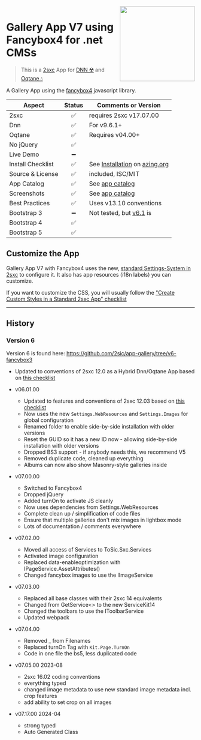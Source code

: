 <image src="app-icon.png" align="right" width="200px">

# Gallery App V7 using Fancybox4 for .net CMSs

> This is a [2sxc](https://2sxc.org) App for [DNN ☢️](https://www.dnnsoftware.com/) and [Oqtane 💧](https://www.oqtane.org/)

A Gallery App using the [fancybox4](https://fancyapps.com/) javascript library.

| Aspect              | Status | Comments or Version
| ------------------- | :----: | -------------------
| 2sxc                | ✅    | requires 2sxc v17.07.00
| Dnn                 | ✅    | For v9.6.1+
| Oqtane              | ✅    | Requires v04.00+
| No jQuery           | ✅    |
| Live Demo           | ➖    |
| Install Checklist   | ✅    | See [Installation](https://azing.org/2sxc/r/WLu6KUI4) on [azing.org](https://azing.org/2sxc)
| Source & License    | ✅    | included, ISC/MIT
| App Catalog         | ✅    | See [app catalog](https://2sxc.org/en/apps/app/gallery-app-v7-using-fancybox-4-hybrid-for-dnn-and-oqtane)
| Screenshots         | ✅    | See [app catalog](https://2sxc.org/en/apps/app/gallery-app-v7-using-fancybox-4-hybrid-for-dnn-and-oqtane)
| Best Practices      | ✅    | Uses v13.10 conventions
| Bootstrap 3         | ➖    | Not tested, but [v6.1](https://github.com/2sic/app-gallery/tree/v6-fancybox3) is
| Bootstrap 4         | ✅    |
| Bootstrap 5         | ✅    |

## Customize the App

Gallery App V7 with Fancybox4 uses the new, [standard Settings-System in 2sxc](http://r.2sxc.org/settings) to configure it. It also has app resources (i18n labels) you can customize.

If you want to customize the CSS, you will usually follow the ["Create Custom Styles in a Standard 2sxc App" checklist](https://azing.org/2sxc/r/Lu5SDBqU)

---

## History

### Version 6

Version 6 is found here: <https://github.com/2sic/app-gallery/tree/v6-fancybox3>

* Updated to conventions of 2sxc 12.0 as a Hybrid Dnn/Oqtane App based on [this checklist](https://azing.org/2sxc/r/m0iSLifK)

* v06.01.00
  * Updated to features and conventions of 2sxc 12.03 based on [this checklist](https://azing.org/2sxc/r/KwXMhp8h)
  * Now uses the new `Settings.WebResources` and `Settings.Images` for global configuration
  * Renamed folder to enable side-by-side installation with older versions
  * Reset the GUID so it has a new ID now - allowing side-by-side installation with older versions
  * Dropped BS3 support - if anybody needs this, we recommend V5
  * Removed duplicate code, cleaned up everything
  * Albums can now also show Masonry-style galleries inside
* v07.00.00
  * Switched to Fancybox4
  * Dropped jQuery
  * Added turnOn to activate JS cleanly
  * Now uses dependencies from Settings.WebResources
  * Complete clean up / simplification of code files
  * Ensure that multiple galleries don't mix images in lightbox mode
  * Lots of documentation / comments everywhere
* v07.02.00
  * Moved all access of Services to ToSic.Sxc.Services
  * Activated image configuration
  * Replaced data-enableoptimization with IPageService.AssetAttributes()
  * Changed fancybox images to use the IImageService
* v07.03.00
  * Replaced all base classes with their 2sxc 14 equivalents
  * Changed from GetService<> to the new ServiceKit14
  * Changed the toolbars to use the IToolbarService
  * Updated webpack
* v07.04.00
  * Removed _ from Filenames
  * Replaced turnOn Tag with `Kit.Page.TurnOn`
  * Code in one file the bs5, less duplicated code
* v07.05.00 2023-08
  * 2sxc 16.02 coding conventions
  * everything typed
  * changed image metadata to use new standard image metadata incl. crop features
  * add ability to set crop on all images
* v07.17.00 2024-04
  * strong typed
  * Auto Generated Class
